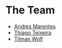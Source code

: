 # The Team

* [Andres Marentes](//github.com/lmarent)
* [Thiago Teixeira](http://people.umass.edu/tteixeira/)
* [Tilman Wolf](http://www.ecs.umass.edu/ece/wolf/)
